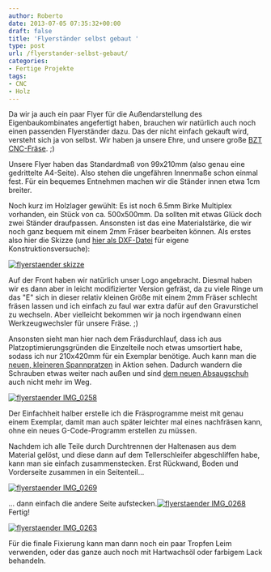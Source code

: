 ```yaml
---
author: Roberto
date: 2013-07-05 07:35:32+00:00
draft: false
title: 'Flyerständer selbst gebaut '
type: post
url: /flyerstander-selbst-gebaut/
categories:
- Fertige Projekte
tags:
- CNC
- Holz
---
```


Da wir ja auch ein paar Flyer für die Außendarstellung des Eigenbaukombinates angefertigt haben, brauchen wir natürlich auch noch einen passenden Flyerständer dazu. Das der nicht einfach gekauft wird, versteht sich ja von selbst. Wir haben ja unsere Ehre, und unsere große [BZT CNC-Fräse](/cnc-frase-bzt-pf-1410p/). ;)<!-- more -->

Unsere Flyer haben das Standardmaß von 99x210mm (also genau eine gedrittelte A4-Seite). Also stehen die ungefähren Innenmaße schon einmal fest. Für ein bequemes Entnehmen machen wir die Ständer innen etwa 1cm breiter.

Noch kurz im Holzlager gewühlt: Es ist noch 6.5mm Birke Multiplex vorhanden, ein Stück von ca. 500x500mm. Da sollten mit etwas Glück doch zwei Ständer draufpassen. Ansonsten ist das eine Materialstärke, die wir noch ganz bequem mit einem 2mm Fräser bearbeiten können. Als erstes also hier die Skizze (und [hier als DXF-Datei](/wp-content/uploads/2013/06/flyerstaender.dxf) für eigene Konstruktionsversuche):

[![flyerstaender skizze](/wp-content/uploads/2013/06/flyerstaender-skizze.png)
](/wp-content/uploads/2013/06/flyerstaender-skizze.png)

Auf der Front haben wir natürlich unser Logo angebracht. Diesmal haben wir es dann aber in leicht modifizierter Version gefräst, da zu viele Ringe um das "E" sich in dieser relativ kleinen Größe mit einem 2mm Fräser schlecht fräsen lassen und ich einfach zu faul war extra dafür auf den Gravurstichel zu wechseln. Aber vielleicht bekommen wir ja noch irgendwann einen Werkzeugwechsler für unsere Fräse. ;)

Ansonsten sieht man hier nach dem Fräsdurchlauf, dass ich aus Platzoptimierungsgründen die Einzelteile noch etwas umsortiert habe, sodass ich nur 210x420mm für ein Exemplar benötige. Auch kann man die [neuen, kleineren Spannpratzen](/spannpratzen-selbstgemacht/) in Aktion sehen. Dadurch wandern die Schrauben etwas weiter nach außen und sind [dem neuen Absaugschuh](/eine-cnc-frasabsaugung/) auch nicht mehr im Weg.

[![flyerstaender IMG_0258](/wp-content/uploads/2013/06/flyerstaender-IMG_0258.jpg)
](/wp-content/uploads/2013/06/flyerstaender-IMG_0258.jpg)

Der Einfachheit halber erstelle ich die Fräsprogramme meist mit genau einem Exemplar, damit man auch später leichter mal eines nachfräsen kann, ohne ein neues G-Code-Programm erstellen zu müssen.

Nachdem ich alle Teile durch Durchtrennen der Haltenasen aus dem Material gelöst, und diese dann auf dem Tellerschleifer abgeschliffen habe, kann man sie einfach zusammenstecken. Erst Rückwand, Boden und Vorderseite zusammen in ein Seitenteil...

[![flyerstaender IMG_0269](/wp-content/uploads/2013/06/flyerstaender-IMG_0269-200x300.jpg)
](/wp-content/uploads/2013/06/flyerstaender-IMG_0269.jpg)

... dann einfach die andere Seite aufstecken.[![flyerstaender IMG_0268](/wp-content/uploads/2013/06/flyerstaender-IMG_0268-300x200.jpg)
](/wp-content/uploads/2013/06/flyerstaender-IMG_0268.jpg)Fertig!

[![flyerstaender IMG_0263](/wp-content/uploads/2013/06/flyerstaender-IMG_0263-200x300.jpg)
](/wp-content/uploads/2013/06/flyerstaender-IMG_0263.jpg)


Für die finale Fixierung kann man dann noch ein paar Tropfen Leim verwenden, oder das ganze auch noch mit Hartwachsöl oder farbigem Lack behandeln.

